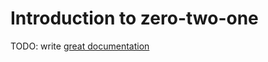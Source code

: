 # Introduction to zero-two-one

TODO: write [great documentation](http://jacobian.org/writing/what-to-write/)
